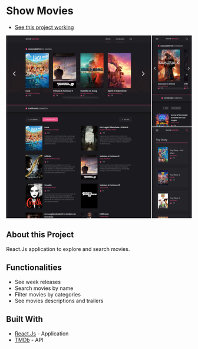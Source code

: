 # Show Movies
- [See this project working](https://tiagopires-show-movies.netlify.app/)

![](public/images/git-img.png)

## About this Project
React.Js application to explore and search movies.

## Functionalities
- See week releases 
- Search movies by name
- Filter movies by categories
- See movies descriptions and trailers

## Built With
 - [React.Js](https://pt-br.reactjs.org/) - Application
 - [TMDb](https://developers.themoviedb.org/3) - API

